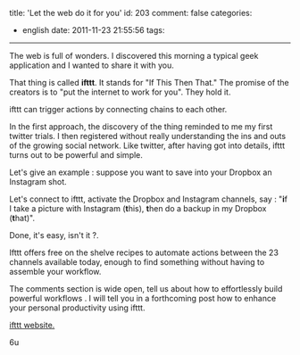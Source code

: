 title: 'Let the web do it for you'
id: 203
comment: false
categories:
  - english
date: 2011-11-23 21:55:56
tags:
---

The web is full of wonders. I discovered this morning a typical geek application and I wanted to share it with you.

That thing is called **ifttt**. It stands for "If This Then That." The promise of the creators is to "put the internet to work for you". They hold it.

ifttt can trigger actions by connecting chains to each other. 

In the first approach, the discovery of the thing reminded to me  my first twitter trials. I then registered without really understanding the ins and outs of the growing social network. Like twitter, after having got into details, ifttt turns out to be powerful and simple.

Let's give an example : suppose you want to save into your Dropbox an Instagram shot.

Let's connect to ifttt, activate the Dropbox and Instagram channels, say : "**i**f I take a picture with Instagram (**t**his), **t**hen do a backup in my Dropbox (**t**hat)". 

Done, it's easy, isn't it ?.

Ifttt offers free on the shelve recipes to automate actions between the 23 channels available today, enough to find something without having to assemble your workflow.

The comments section is wide open, tell us about how to effortlessly build powerful workflows . I will tell you in a forthcoming post how to enhance your personal productivity using ifttt.

[ifttt website.](http://ifttt.com)

6u